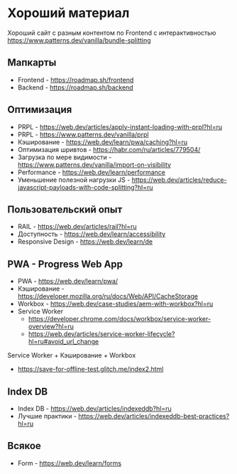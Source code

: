 # Хороший материал

Хороший сайт с разным контентом по Frontend с интерактивностью https://www.patterns.dev/vanilla/bundle-splitting

## Мапкарты
- Frontend - https://roadmap.sh/frontend
- Backend -  https://roadmap.sh/backend

## Оптимизация
- PRPL - https://web.dev/articles/apply-instant-loading-with-prpl?hl=ru
- PRPL - https://www.patterns.dev/vanilla/prpl
- Кэширование - https://web.dev/learn/pwa/caching?hl=ru
- Оптимизация шривтов - https://habr.com/ru/articles/779504/
- Загрузка по мере видимости - https://www.patterns.dev/vanilla/import-on-visibility
- Performance - https://web.dev/learn/performance
- Уменьшение полезной нагрузки JS - https://web.dev/articles/reduce-javascript-payloads-with-code-splitting?hl=ru

## Пользовательский опыт
- RAIL - https://web.dev/articles/rail?hl=ru
- Доступность - https://web.dev/learn/accessibility
- Responsive Design - https://web.dev/learn/de

## PWA - Progress Web App
- PWA - https://web.dev/learn/pwa/
- Кэширование - https://developer.mozilla.org/ru/docs/Web/API/CacheStorage
- Workbox - https://web.dev/case-studies/aem-with-workbox?hl=ru
- Service Worker 
  - https://developer.chrome.com/docs/workbox/service-worker-overview?hl=ru
  - https://web.dev/articles/service-worker-lifecycle?hl=ru#avoid_url_change

Service Worker + Кэширование + Workbox
  - https://save-for-offline-test.glitch.me/index2.html

## Index DB
- Index DB - https://web.dev/articles/indexeddb?hl=ru
- Лучшие практики - https://web.dev/articles/indexeddb-best-practices?hl=ru

## Всякое
- Form -  https://web.dev/learn/forms